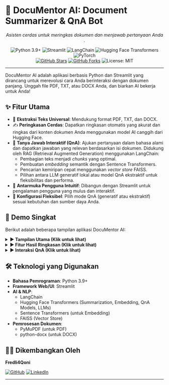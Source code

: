 # 🤖 DocuMentor AI: Document Summarizer & QnA Bot

<p align="center">
  <em>Asisten cerdas untuk meringkas dokumen dan menjawab pertanyaan Anda .</em>
</p>

<p align="center">
  <!-- Badge Teknologi -->
  <img src="https://img.shields.io/badge/Python-3.9%2B-blue?style=for-the-badge&logo=python&logoColor=white" alt="Python 3.9+"/>
  <img src="https://img.shields.io/badge/Streamlit-App-FF4B4B?style=for-the-badge&logo=Streamlit&logoColor=white" alt="Streamlit"/>
  <img src="https://img.shields.io/badge/LangChain-AI%20Framework-F7902D?style=for-the-badge" alt="LangChain"/> 
  <img src="https://img.shields.io/badge/🤗%20Hugging%20Face-Transformers-yellow?style=for-the-badge&logo=huggingface&logoColor=white" alt="Hugging Face Transformers"/>
  <img src="https://img.shields.io/badge/PyTorch-%23EE4C2C.svg?&style=for-the-badge&logo=PyTorch&logoColor=white" alt="PyTorch"/>
  <br/>
  <a href="https://github.com/fredli4qooni/DocuMentor-AI-Document-Summarizer-QnA-/stargazers"><img src="https://img.shields.io/github/stars/fredli4qooni/DocuMentor-AI-Document-Summarizer-QnA-?style=social" alt="GitHub Stars"/></a>
  <a href="https://github.com/fredli4qooni/DocuMentor-AI-Document-Summarizer-QnA-/network/members"><img src="https://img.shields.io/github/forks/fredli4qooni/DocuMentor-AI-Document-Summarizer-QnA-?style=social" alt="GitHub Forks"/></a>
  <img src="https://img.shields.io/badge/License-MIT-green.svg?style=for-the-badge" alt="License: MIT"/> 
</p>

---

DocuMentor AI adalah aplikasi berbasis Python dan Streamlit yang dirancang untuk merevolusi cara Anda berinteraksi dengan dokumen panjang. Unggah file PDF, TXT, atau DOCX Anda, dan biarkan AI bekerja untuk Anda!

## ✨ Fitur Utama

- 📄 **Ekstraksi Teks Universal**: Mendukung format PDF, TXT, dan DOCX.
- ✍️ **Peringkasan Cerdas**: Dapatkan ringkasan otomatis yang akurat dan ringkas dari konten dokumen Anda menggunakan model AI canggih dari Hugging Face.
- 💬 **Tanya Jawab Interaktif (QnA)**: Ajukan pertanyaan dalam bahasa alami dan dapatkan jawaban yang relevan berdasarkan isi dokumen. Didukung oleh RAG (Retrieval Augmented Generation) menggunakan LangChain:
  - Pembagian teks menjadi _chunks_ yang optimal.
  - Pembuatan _embedding_ semantik dengan Sentence Transformers.
  - Pencarian kemiripan cepat menggunakan _vector store_ FAISS.
  - Pilihan antara LLM generatif lokal atau model QnA ekstraktif untuk fleksibilitas dan performa.
- 🎨 **Antarmuka Pengguna Intuitif**: Dibangun dengan Streamlit untuk pengalaman pengguna yang mulus dan interaktif.
- 🔧 **Konfigurasi Fleksibel**: Pilih mode QnA (generatif atau ekstraktif) sesuai kebutuhan dan sumber daya Anda.

## 🚀 Demo Singkat

Berikut adalah beberapa tampilan aplikasi DocuMentor AI:

<details>
<summary><strong>▶️ Tampilan Utama (Klik untuk lihat)</strong></summary>
<p align="center">
  <img src="docs/images/tampilan1.png" alt="Tampilan Utama DocuMentor AI" width="700"/>
</p>
</details>

<details>
<summary><strong>▶️ Fitur Hasil Ringkasan (Klik untuk lihat)</strong></summary>
<p align="center">
  <img src="docs/images/fitur_summary.png" alt="Contoh Ringkasan" width="700"/>
</p>
</details>

<details>
<summary><strong>▶️ Interaksi QnA (Klik untuk lihat)</strong></summary>
<p align="center">
  <img src="docs/images/fitur_qna.png" alt="Contoh QnA" width="700"/>
</p>
</details>

## 🛠️ Teknologi yang Digunakan

- **Bahasa Pemrograman**: Python 3.9+
- **Framework Web/UI**: Streamlit
- **AI & NLP**:
  - LangChain
  - Hugging Face Transformers (Summarization, Embedding, QnA Models, LLMs)
  - Sentence Transformers (untuk Embedding)
  - FAISS (Vector Store)
- **Pemrosesan Dokumen**:
  - PyMuPDF (untuk PDF)
  - python-docx (untuk DOCX)

## 🧑‍💻 Dikembangkan Oleh

**Fredli4Qoni**

[![GitHub](https://img.shields.io/badge/GitHub-fredli4qoni-blue?style=flat-square&logo=github)](https://github.com/fredli4qooni)
[![LinkedIn](https://img.shields.io/badge/LinkedIn-Fredli%20Fourqoni-blue?style=flat-square&logo=linkedin)](https://www.linkedin.com/in/fredli-fourqoni/)

---

